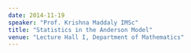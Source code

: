 ```yaml
---
date: 2014-11-19
speaker: "Prof. Krishna Maddaly IMSc"
title: "Statistics in the Anderson Model"
venue: "Lecture Hall I, Department of Mathematics"
---
```


